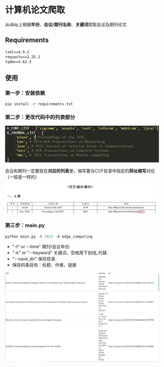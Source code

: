 # 计算机论文爬取

从dblp上根据**年份**、**会议/期刊名称**、**关键词**爬取会议及期刊论文

## Requirements

```text
lxml==4.9.2
requests==2.25.1
tqdm==4.62.3
```

## 使用

### 第一步：安装依赖

```shell
pip install -r requirements.txt
```

### 第二步：更改代码中的列表部分

![](./images/conf_and_jour.png)

会议和期刊一定要放在**对应的列表**里，缩写要与CCF目录中指定的**网址缩写**对应（一般是一样的）

![](./images/ccf.png)

### 第三步：main.py

```python
python main.py -t 2022 -k edge_computing
```

* "-t" or --time" 期刊/会议年份.
* "-k" or "--keyword" 关键词，空格用下划线_代替.
* "--save_dir" 保存目录.
* 保存的条目有：标题、作者、链接

![](./images/result.png)
